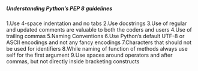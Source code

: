 ##### Understanding Python’s PEP 8 guidelines

1.Use 4-space indentation and no tabs
2.Use docstrings 
3.Use of regular and updated comments are valuable to both the coders and users 
4.Use of trailing commas
5.Naming Conventions
6.Use Python’s default UTF-8 or ASCII encodings and not any fancy encodings
7.Characters that should not be used for identifiers 
8.While naming of function of methods always use self for the first argument
9.Use spaces around operators and after commas, but not directly inside bracketing constructs